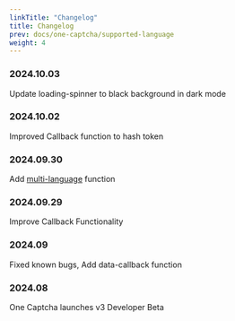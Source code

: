 ```yaml
---
linkTitle: "Changelog"
title: Changelog
prev: docs/one-captcha/supported-language
weight: 4
---
```


### 2024.10.03

Update loading-spinner to black background in dark mode

### 2024.10.02

Improved Callback function to hash token

### 2024.09.30

Add [multi-language](https://docs.xyehr.cn/docs/one-captcha/more/supported-language) function

### 2024.09.29

Improve Callback Functionality

### 2024.09

Fixed known bugs, Add data-callback function

### 2024.08

One Captcha launches v3 Developer Beta
